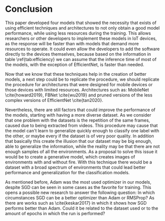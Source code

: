 # Conclusion

<!-- Summarize your key findings. Include important conclusions that can be drawn and further implications for the field. Discuss the benefits or shortcomings of your work and suggest future areas for research. -->

This paper developed four models that showed the necessity that exists of using efficient techniques and architectures to not only obtain a good model performance, while using less resources during the training. This allows researchers or other developers to implement these models in IoT devices, as the response will be faster than with models that demand more resources to operate. It could even allow the developers to add the software directly to the devices themselves, because based on the information in table \ref{tab:efficiency} we can assume that the inference time of most of the models, with the exception of EfficientNet, is faster than needed.

Now that we know that these techniques help in the creation of better models, a next step could be to replicate the procedure, we should replicate the procedure for architectures that were designed for mobile devices or those devices with limited resources. Architectures such as: MobileNet \cite{howard2019}, FBNet \cite{wu2019} and pruned versions of the less complex versions of EfficientNet \cite{tan2020}.

Nevertheless, there are still factors that could improve the performance of the models, starting with having a more diverse dataset. As we consider that one problem with the datasets is the repetition of the same frames, caused due to being extracted from videos. This procedure may cause that the model can't learn to generalize quickly enough to classify one label with the other, or maybe every if the dataset is of very poor quality. In addition that basically this create the illusion that our dataset may be big enough, able to generalize the information, while the reality may be that there are not enough samples of all the environments. As a proposal to solve this issue it would be to create a generative model, which creates images of environments with and without fire. With this technique there would be a dataset with a broad spectrum of environments that could lead better performance and generalization for the classification models.

As mentioned before, Adam was the most used optimizer in our models, despite SGD can be seen in some cases as the favorite for training. This opens a possible new research to answer the following question: In which circumstances SGD can be a better optimizer than Adam or RMSProp? As there are works such as \cite{keskar2017} in which it shows how SGD performs better than Adam. Could it be related to the dataset used or to the amount of epochs in which the run is performed?
